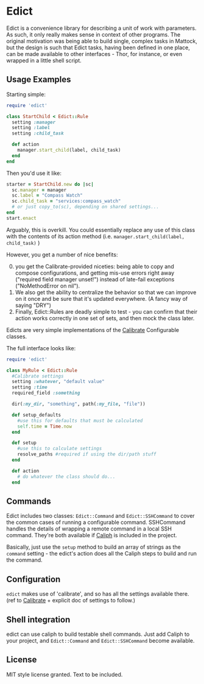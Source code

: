 # Edict

Edict is a convenience library for describing a unit of work with parameters.
As such, it only really makes sense in context of other programs. The original
motivation was being able to build single, complex tasks in Mattock, but the
design is such that Edict tasks, having been defined in one place, can be made
available to other interfaces - Thor, for instance, or even wrapped in a little
shell script.

## Usage Examples

Starting simple:
```ruby
require 'edict'

class StartChild < Edict::Rule
  setting :manager
  setting :label
  setting :child_task

  def action
    manager.start_child(label, child_task)
  end
end
```

Then you'd use it like:
```ruby
starter = StartChild.new do |sc|
  sc.manager = manager
  sc.label = "Compass Watch"
  sc.child_task = "services:compass_watch"
  # or just copy_to(sc), depending on shared settings...
end
start.enact
```

Arguably, this is overkill. You could essentially replace any use of this class
with the contents of its action method (i.e. `manager.start_child(label,
child_task)` )

However, you get a number of nice benefits:

0. you get the Calibrate-provided niceties: being able to copy and compose
   configurations, and getting mis-use errors right away ("required field
   manager unset!") instead of late-fail exceptions ("NoMethodError on nil").
0. We also get the ability to centralize the behavior so that we can improve on
   it once and be sure that it's updated everywhere. (A fancy way of saying
   "DRY")
0. Finally, Edict::Rules are deadly simple to test - you can confirm that their
   action works correctly in one set of sets, and then mock the class later.

Edicts are very simple implementations of the
[Calibrate](https://git.lrdesign.com/lrd/calibrate) Configurable classes.

The full interface looks like:

```ruby
require 'edict'

class MyRule < Edict::Rule
  #Calibrate settings
  setting :whatever, "default value"
  setting :time
  required_field :something

  dir(:my_dir, "something", path(:my_file, "file"))

  def setup_defaults
    #use this for defaults that must be calculated
    self.time = Time.now
  end

  def setup
    #use this to calculate settings
    resolve_paths #required if using the dir/path stuff
  end

  def action
    # do whatever the class should do...
  end
```


## Commands

Edict includes two classes: `Edict::Command` and `Edict::SSHCommand` to cover
the common cases of running a configurable command. SSHCommand handles the
details of wrapping a remote command in a local SSH command. They're both
available if [Caliph](https://github.com/LRDesign/Caliph) is included in the
project.

Basically, just use the `setup` method to build an array of strings as the
`command` setting - the edict's action does all the Caliph steps to build and
run the command.

## Configuration

`edict` makes use of 'calibrate', and so has all the settings available there.
(ref to [Calibrate](https://git.lrdesign.com/lrd/calibrate) + explicit doc of
settings to follow.)

## Shell integration

edict can use caliph to build testable shell commands. Just add Caliph to your
project, and `Edict::Command` and `Edict::SSHCommand` become available.

## License

MIT style license granted. Text to be included.
